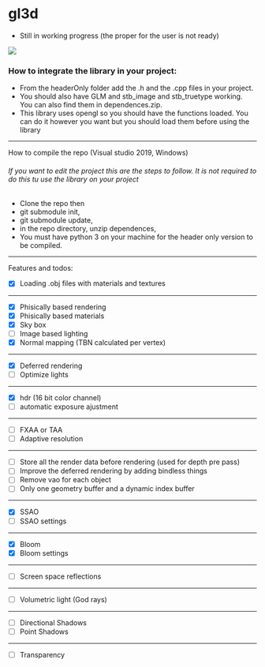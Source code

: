 # gl3d
- Still in working progress (the proper for the user is not ready)

![](https://github.com/meemknight/photos/blob/master/gl3d1.png)


<h3>How to integrate the library in your project:</h3>

  * From the headerOnly folder add the .h and the .cpp files in your project.
  * You should also have GLM and stb_image and stb_truetype working. You can also find them in dependences.zip.
  * This library uses opengl so you should have the functions loaded. You can do it however you want but you should load them before using the library

---

How to compile the repo (Visual studio 2019, Windows)

<h6>If you want to edit the project this are the steps to follow. It is not required to do this tu use the library on your project</h6>

  * Clone the repo then
  * git submodule init,
  * git submodule update,
  * in the repo directory, unzip dependences,
  * You must have python 3 on your machine for the header only version to be compiled.

---

Features and todos:

- [x] Loading .obj files with materials and textures
---
- [x] Phisically based rendering
- [x] Phisically based materials
- [x] Sky box
- [ ] Image based lighting
- [x] Normal mapping (TBN calculated per vertex)
---
- [x] Deferred rendering
- [ ] Optimize lights 
---
- [x] hdr (16 bit color channel) 
- [ ] automatic exposure ajustment
---
- [ ] FXAA or TAA
- [ ] Adaptive resolution
---
- [ ] Store all the render data before rendering (used for depth pre pass)
- [ ] Improve the deferred rendering by adding bindless things
- [ ] Remove vao for each object
- [ ] Only one geometry buffer and a dynamic index buffer
---
- [x] SSAO
- [ ] SSAO settings
---
- [x] Bloom
- [x] Bloom settings
---
- [ ] Screen space reflections
---
- [ ] Volumetric light (God rays)
---
- [ ] Directional Shadows
- [ ] Point Shadows
---
- [ ] Transparency




